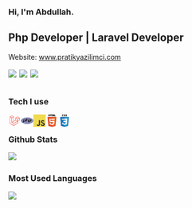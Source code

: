 ### Hi, I'm Abdullah.

## Php Developer | Laravel Developer
 
 
Website: <a style="color:red" href="https://www.pratikyazilimci.com/" target="_blank">www.pratikyazilimci.com</a>
<br /><br />
[<img  width="22" src="https://unpkg.com/simple-icons@v4/icons/youtube.svg" align="left" />][youtube]
[<img  width="22" src="https://unpkg.com/simple-icons@v4/icons/sitepoint.svg" align="left" />][website]
[<img  width="22" src="https://unpkg.com/simple-icons@v4/icons/linkedin.svg" align="left" />][linkedin]


<br />

### Tech I use

<img align="left"  src="https://raw.githubusercontent.com/github/explore/80688e429a7d4ef2fca1e82350fe8e3517d3494d/topics/laravel/laravel.png" width="25" height="25" />
<img align="left" src="https://raw.githubusercontent.com/github/explore/80688e429a7d4ef2fca1e82350fe8e3517d3494d/topics/php/php.png" width="25" height="25" />
<img align="left" src="https://raw.githubusercontent.com/github/explore/80688e429a7d4ef2fca1e82350fe8e3517d3494d/topics/javascript/javascript.png" width="25" height="25" />  
<img align="left" src="https://raw.githubusercontent.com/github/explore/80688e429a7d4ef2fca1e82350fe8e3517d3494d/topics/html/html.png" width="25" height="25" />  
<img align="left" src="https://raw.githubusercontent.com/github/explore/80688e429a7d4ef2fca1e82350fe8e3517d3494d/topics/css/css.png" width="25" height="25" />  

<br />
 
### Github Stats 
<img src="https://github-readme-stats.vercel.app/api?username=abdullahzubeyiryildiz&theme=radical" >
 
### Most Used Languages 
<img src="https://github-readme-stats.vercel.app/api/top-langs/?username=abdullahzubeyiryildiz&layout=compact" >
 

[website]: https://www.pratikyazilimci.com/
[youtube]: https://www.youtube.com/c/abdullahzubeyiryildiz 
[linkedin]: https://www.linkedin.com/in/abdullahzubeyiryildiz/
